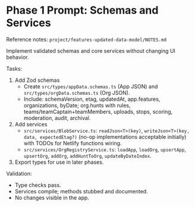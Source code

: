 # Phase 1 Prompt: Schemas and Services

Reference notes: `project/features-updated-data-model/NOTES.md`

Implement validated schemas and core services without changing UI behavior.

Tasks:
1) Add Zod schemas
   - Create `src/types/appData.schemas.ts` (App JSON) and `src/types/orgData.schemas.ts` (Org JSON).
   - Include: schemaVersion, etag, updatedAt, app.features, organizations, byDate; org.hunts with rules, teams/teamCaptain+teamMembers, uploads, stops, scoring, moderation, audit, archival.
2) Add services
   - `src/services/BlobService.ts`: `readJson<T>(key)`, `writeJson<T>(key, data, expectedEtag?)` (no-op implementations acceptable initially) with TODOs for Netlify functions wiring.
   - `src/services/OrgRegistryService.ts`: `loadApp`, `loadOrg`, `upsertApp`, `upsertOrg`, `addOrg`, `addHuntToOrg`, `updateByDateIndex`.
3) Export types for use in later phases.

Validation:
- Type checks pass.
- Services compile; methods stubbed and documented.
- No changes visible in the app.
